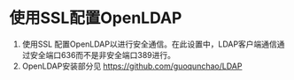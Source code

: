 # 使用SSL配置OpenLDAP

1) 使用SSL 配置OpenLDAP以进行安全通信。在此设置中，LDAP客户端通信通过安全端口636而不是非安全端口389进行。    
2) OpenLDAP安装部分见 https://github.com/guoqunchao/LDAP       

